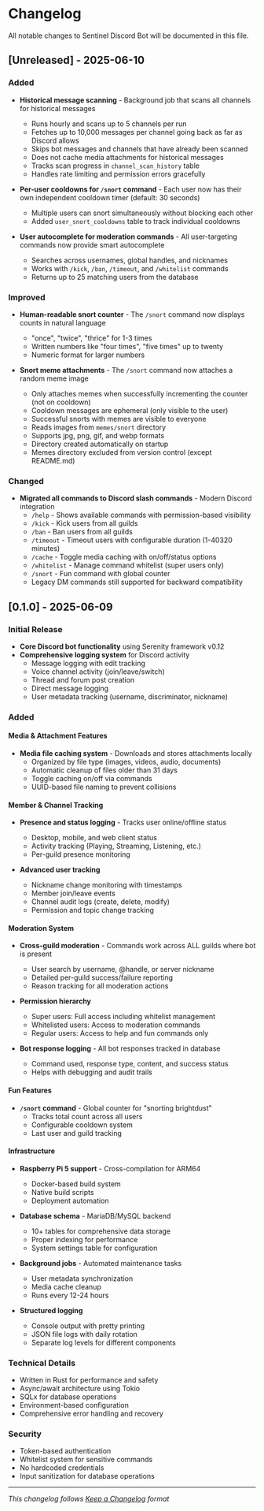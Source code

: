 # Changelog

All notable changes to Sentinel Discord Bot will be documented in this file.

## [Unreleased] - 2025-06-10

### Added
- **Historical message scanning** - Background job that scans all channels for historical messages
  - Runs hourly and scans up to 5 channels per run
  - Fetches up to 10,000 messages per channel going back as far as Discord allows
  - Skips bot messages and channels that have already been scanned
  - Does not cache media attachments for historical messages
  - Tracks scan progress in `channel_scan_history` table
  - Handles rate limiting and permission errors gracefully
- **Per-user cooldowns for `/snort` command** - Each user now has their own independent cooldown timer (default: 30 seconds)
  - Multiple users can snort simultaneously without blocking each other
  - Added `user_snort_cooldowns` table to track individual cooldowns

- **User autocomplete for moderation commands** - All user-targeting commands now provide smart autocomplete
  - Searches across usernames, global handles, and nicknames
  - Works with `/kick`, `/ban`, `/timeout`, and `/whitelist` commands
  - Returns up to 25 matching users from the database

### Improved
- **Human-readable snort counter** - The `/snort` command now displays counts in natural language
  - "once", "twice", "thrice" for 1-3 times
  - Written numbers like "four times", "five times" up to twenty
  - Numeric format for larger numbers

- **Snort meme attachments** - The `/snort` command now attaches a random meme image
  - Only attaches memes when successfully incrementing the counter (not on cooldown)
  - Cooldown messages are ephemeral (only visible to the user)
  - Successful snorts with memes are visible to everyone
  - Reads images from `memes/snort` directory
  - Supports jpg, png, gif, and webp formats
  - Directory created automatically on startup
  - Memes directory excluded from version control (except README.md)

### Changed
- **Migrated all commands to Discord slash commands** - Modern Discord integration
  - `/help` - Shows available commands with permission-based visibility
  - `/kick` - Kick users from all guilds
  - `/ban` - Ban users from all guilds  
  - `/timeout` - Timeout users with configurable duration (1-40320 minutes)
  - `/cache` - Toggle media caching with on/off/status options
  - `/whitelist` - Manage command whitelist (super users only)
  - `/snort` - Fun command with global counter
  - Legacy DM commands still supported for backward compatibility

## [0.1.0] - 2025-06-09

### Initial Release
- **Core Discord bot functionality** using Serenity framework v0.12
- **Comprehensive logging system** for Discord activity
  - Message logging with edit tracking
  - Voice channel activity (join/leave/switch)
  - Thread and forum post creation
  - Direct message logging
  - User metadata tracking (username, discriminator, nickname)

### Added

#### Media & Attachment Features
- **Media file caching system** - Downloads and stores attachments locally
  - Organized by file type (images, videos, audio, documents)
  - Automatic cleanup of files older than 31 days
  - Toggle caching on/off via commands
  - UUID-based file naming to prevent collisions

#### Member & Channel Tracking  
- **Presence and status logging** - Tracks user online/offline status
  - Desktop, mobile, and web client status
  - Activity tracking (Playing, Streaming, Listening, etc.)
  - Per-guild presence monitoring

- **Advanced user tracking**
  - Nickname change monitoring with timestamps
  - Member join/leave events
  - Channel audit logs (create, delete, modify)
  - Permission and topic change tracking

#### Moderation System
- **Cross-guild moderation** - Commands work across ALL guilds where bot is present
  - User search by username, @handle, or server nickname
  - Detailed per-guild success/failure reporting
  - Reason tracking for all moderation actions

- **Permission hierarchy**
  - Super users: Full access including whitelist management
  - Whitelisted users: Access to moderation commands
  - Regular users: Access to help and fun commands only

- **Bot response logging** - All bot responses tracked in database
  - Command used, response type, content, and success status
  - Helps with debugging and audit trails

#### Fun Features
- **`/snort` command** - Global counter for "snorting brightdust"
  - Tracks total count across all users
  - Configurable cooldown system
  - Last user and guild tracking

#### Infrastructure
- **Raspberry Pi 5 support** - Cross-compilation for ARM64
  - Docker-based build system
  - Native build scripts
  - Deployment automation

- **Database schema** - MariaDB/MySQL backend
  - 10+ tables for comprehensive data storage
  - Proper indexing for performance
  - System settings table for configuration

- **Background jobs** - Automated maintenance tasks
  - User metadata synchronization
  - Media cache cleanup
  - Runs every 12-24 hours

- **Structured logging** 
  - Console output with pretty printing
  - JSON file logs with daily rotation
  - Separate log levels for different components

### Technical Details
- Written in Rust for performance and safety
- Async/await architecture using Tokio
- SQLx for database operations
- Environment-based configuration
- Comprehensive error handling and recovery

### Security
- Token-based authentication
- Whitelist system for sensitive commands
- No hardcoded credentials
- Input sanitization for database operations

---

*This changelog follows [Keep a Changelog](https://keepachangelog.com/en/1.0.0/) format*